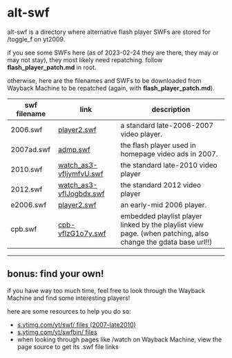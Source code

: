 # alt-swf

alt-swf is a directory where alternative flash player SWFs are stored for /toggle_f on yt2009.

if you see some SWFs here (as of 2023-02-24 they are there, they may or may not stay), they most likely need repatching. follow **flash_player_patch.md** in root.

otherwise, here are the filenames and SWFs to be downloaded from Wayback Machine to be repatched (again, with **flash_player_patch.md**).

|swf filename|link|description|
|--------|--|--|
|2006.swf|[player2.swf](https://web.archive.org/web/20070116122143/youtube.com/player2.swf)|a standard late-2006-2007 video player.
|2007ad.swf|[admp.swf](https://web.archive.org/web/20070219063115/youtube.com/admp.swf)|the flash player used in homepage video ads in 2007.
|2010.swf|[watch_as3-vfljymfvU.swf](http://web.archive.org/web/20101001010932/https://s.ytimg.com/yt/swf/watch_as3-vfljymfvU.swf)|the standard late-2010 video player
|2012.swf|[watch_as3-vflJogbdx.swf](http://web.archive.org/web/20120705001433/https://s.ytimg.com/yt/swfbin/watch_as3-vflJogbdx.swf)|the standard 2012 video player
|e2006.swf|[player2.swf](http://web.archive.org/web/20060706195428if_/http://youtube.com:80/player2.swf)|an early-mid 2006 player.
|cpb.swf|[cpb-vflzG1o7y.swf](http://web.archive.org/web/20101222144444/s.ytimg.com/yt/swfbin/cpb-vflzG1o7y.swf)|embedded playlist player linked by the playlist view page. (when patching, also change the gdata base url!!)
---
## bonus: find your own!

if you have way too much time, feel free to look through the Wayback Machine and find some interesting players!

here are some resources to help you do so:

- [s.ytimg.com/yt/swf/ files (2007-late2010)](https://web.archive.org/web/*/http://s.ytimg.com/yt/swf/*)
- [s.ytimg.com/yt/swfbin/ files](https://web.archive.org/web/*/http://s.ytimg.com/yt/swfbin/*)
- when looking through pages like /watch on Wayback Machine, view the page source to get its .swf file links